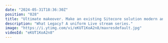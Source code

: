 ```yaml
---
date: "2024-05-31T18:36:30Z"
position: "028"
title: "Ultimate makeover. Make an existing Sitecore solution modern and composable"
description: "What Legacy? A uniform Live stream series."
image: "https://i.ytimg.com/vi/eKUT1KoA2n8/maxresdefault.jpg"
videoId: "eKUT1KoA2n8"
---
```


